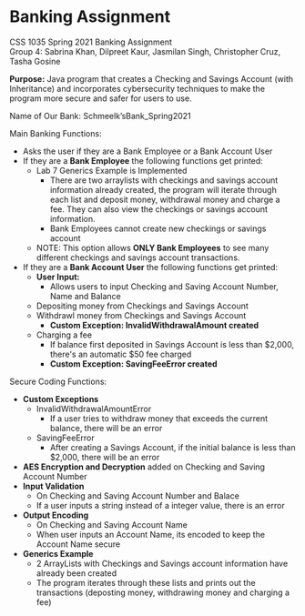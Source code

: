 # Banking Assignment
CSS 1035 Spring 2021 Banking Assignment
 <br />Group 4: Sabrina Khan, Dilpreet Kaur, Jasmilan Singh, Christopher Cruz, Tasha Gosine

**Purpose:** Java program that creates a Checking and Savings Account (with Inheritance) and incorporates cybersecurity techniques to make the program more secure and safer for users to use.

Name of Our Bank: Schmeelk’sBank_Spring2021

Main Banking Functions:
- Asks the user if they are a Bank Employee or a Bank Account User
- If they are a **Bank Employee** the following functions get printed:
  - Lab 7 Generics Example is Implemented
    - There are two arraylists with checkings and savings account information already created, the program will iterate through each list and deposit money, withdrawal money and charge a fee. They can also view the checkings or savings account information.
    - Bank Employees cannot create new checkings or savings account
  - NOTE: This option allows **ONLY Bank Employees** to see many different checkings and savings account transactions.
- If they are a **Bank Account User** the following functions get printed:
  - **User Input:** 
    - Allows users to input Checking and Saving Account Number, Name and Balance
  - Depositing money from Checkings and Savings Account
  - Withdrawl money from Checkings and Savings Account
    - **Custom Exception: InvalidWithdrawalAmount created**
  - Charging a fee
    - If balance first deposited in Savings Account is less than $2,000, there's an automatic $50 fee charged
    - **Custom Exception: SavingFeeError created**

Secure Coding Functions:
- **Custom Exceptions**
  - InvalidWithdrawalAmountError
    - If a user tries to withdraw money that exceeds the current balance, there will be an error
  - SavingFeeError
    - After creating a Savings Account, if the initial balance is less than $2,000, there will be an error 
- **AES Encryption and Decryption** added on Checking and Saving Account Number
- **Input Validation**
  - On Checking and Saving Account Number and Balace
  - If a user inputs a string instead of a integer value, there is an error
- **Output Encoding**
  - On Checking and Saving Account Name
  - When user inputs an Account Name, its encoded to keep the Account Name secure
- **Generics Example**
  - 2 ArrayLists with Checkings and Savings account information have already been created
  - The program iterates through these lists and prints out the transactions (deposting money, withdrawing money and charging a fee)

